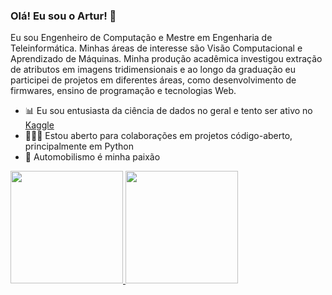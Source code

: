 ### Olá! Eu sou o Artur! 💯

Eu sou Engenheiro de Computação e Mestre em Engenharia de Teleinformática. Minhas áreas de interesse são Visão Computacional e Aprendizado de Máquinas. Minha produção acadêmica investigou extração de atributos em imagens tridimensionais e ao longo da graduação eu  participei de projetos em diferentes áreas, como desenvolvimento de firmwares, ensino de programação e tecnologias Web. 

 - 📊 Eu sou entusiasta da ciência de dados no geral e tento ser ativo no [Kaggle](https://www.kaggle.com/keizerzilla)
 - 🧑‍🤝‍🧑 Estou aberto para colaborações em projetos código-aberto, principalmente em Python
 - 🏁 Automobilismo é minha paixão

<p>
<a href="https://github.com/keizerzilla">
    <img height="180em" src="https://github-readme-stats.vercel.app/api?username=keizerzilla&show_icons=true&theme=radical" />
    <img height="180em" src="https://github-readme-stats.vercel.app/api/top-langs/?username=keizerzilla&theme=radical&hide=javascript,html,tex,actionscript" />
</a>
</p>

